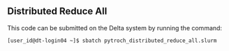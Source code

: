## Distributed Reduce All
This code can be submitted on the Delta system by running the command:

```
[user_id@dt-login04 ~]$ sbatch pytroch_distributed_reduce_all.slurm
```